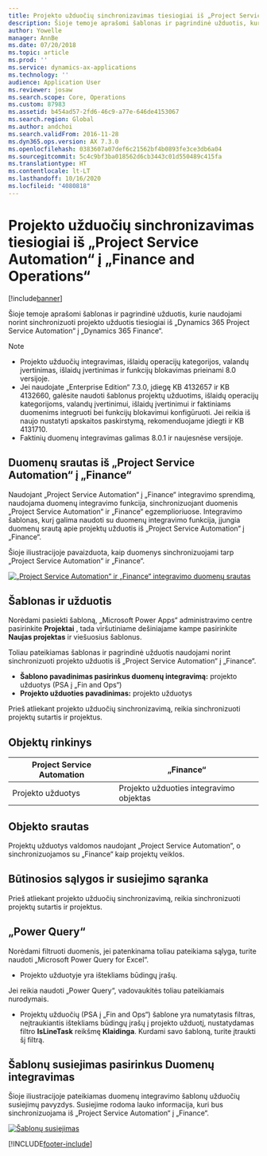 ```yaml
---
title: Projekto užduočių sinchronizavimas tiesiogiai iš „Project Service Automation“ į „Finance and Operations“
description: Šioje temoje aprašomi šablonas ir pagrindinė užduotis, kurie naudojami norint sinchronizuoti projekto užduotis tiesiogiai iš „Microsoft Dynamics 365 Project Service Automation“ į „Dynamics 365 Finance“.
author: Yowelle
manager: AnnBe
ms.date: 07/20/2018
ms.topic: article
ms.prod: ''
ms.service: dynamics-ax-applications
ms.technology: ''
audience: Application User
ms.reviewer: josaw
ms.search.scope: Core, Operations
ms.custom: 87983
ms.assetid: b454ad57-2fd6-46c9-a77e-646de4153067
ms.search.region: Global
ms.author: andchoi
ms.search.validFrom: 2016-11-28
ms.dyn365.ops.version: AX 7.3.0
ms.openlocfilehash: 0383607a07def6c21562bf4b0893fe3ce3db6a04
ms.sourcegitcommit: 5c4c9bf3ba018562d6cb3443c01d550489c415fa
ms.translationtype: HT
ms.contentlocale: lt-LT
ms.lasthandoff: 10/16/2020
ms.locfileid: "4080818"
---
```

# <a name="synchronize-project-tasks-directly-from-project-service-automation-to-finance-and-operations"></a>Projekto užduočių sinchronizavimas tiesiogiai iš „Project Service Automation“ į „Finance and Operations“

[!include[banner](../includes/banner.md)]

Šioje temoje aprašomi šablonas ir pagrindinė užduotis, kurie naudojami norint sinchronizuoti projekto užduotis tiesiogiai iš „Dynamics 365 Project Service Automation“ į „Dynamics 365 Finance“.

> [!NOTE]
> - Projekto užduočių integravimas, išlaidų operacijų kategorijos, valandų įvertinimas, išlaidų įvertinimas ir funkcijų blokavimas prieinami 8.0 versijoje.
> - Jei naudojate „Enterprise Edition“ 7.3.0, įdiegę KB 4132657 ir KB 4132660, galėsite naudoti šablonus projektų užduotims, išlaidų operacijų kategorijoms, valandų įvertinimui, išlaidų įvertinimui ir faktiniams duomenims integruoti bei funkcijų blokavimui konfigūruoti. Jei reikia iš naujo nustatyti apskaitos paskirstymą, rekomenduojame įdiegti ir KB 4131710.
> - Faktinių duomenų integravimas galimas 8.0.1 ir naujesnėse versijoje.

## <a name="data-flow-for-project-service-automation-to-finance"></a>Duomenų srautas iš „Project Service Automation“ į „Finance“

Naudojant „Project Service Automation“ į „Finance“ integravimo sprendimą, naudojama duomenų integravimo funkcija, sinchronizuojant duomenis „Project Service Automation“ ir „Finance“ egzemplioriuose. Integravimo šablonas, kurį galima naudoti su duomenų integravimo funkcija, įjungia duomenų srautą apie projektų užduotis iš „Project Service Automation“ į „Finance“.

Šioje iliustracijoje pavaizduota, kaip duomenys sinchronizuojami tarp „Project Service Automation“ ir „Finance“.

[![„Project Service Automation“ ir „Finance“ integravimo duomenų srautas](./media/ProjectTasksFlow.png)](./media/ProjectTasksFlow.png)

## <a name="template-and-task"></a>Šablonas ir užduotis

Norėdami pasiekti šabloną, „Microsoft Power Apps“ administravimo centre pasirinkite **Projektai** , tada viršutiniame dešiniajame kampe pasirinkite **Naujas projektas** ir viešuosius šablonus.

Toliau pateikiamas šablonas ir pagrindinė užduotis naudojami norint sinchronizuoti projekto užduotis iš „Project Service Automation“ į „Finance“.

- **Šablono pavadinimas pasirinkus duomenų integravimą:** projekto užduotys (PSA į „Fin and Ops“)
- **Projekto užduoties pavadinimas:** projekto užduotys

Prieš atliekant projekto užduočių sinchronizavimą, reikia sinchronizuoti projektų sutartis ir projektus.

## <a name="entity-set"></a>Objektų rinkinys 

| Project Service Automation | „Finance“                             |
|----------------------------|-------------------------------------|
| Projekto užduotys              | Projekto užduoties integravimo objektas |

## <a name="entity-flow"></a>Objekto srautas

Projektų užduotys valdomos naudojant „Project Service Automation“, o sinchronizuojamos su „Finance“ kaip projektų veiklos.

## <a name="prerequisites-and-mapping-setup"></a>Būtinosios sąlygos ir susiejimo sąranka

Prieš atliekant projekto užduočių sinchronizavimą, reikia sinchronizuoti projektų sutartis ir projektus.

## <a name="power-query"></a>„Power Query“

Norėdami filtruoti duomenis, jei patenkinama toliau pateikiama sąlyga, turite naudoti „Microsoft Power Query for Excel“.

- Projekto užduotyje yra ištekliams būdingų įrašų.

Jei reikia naudoti „Power Query“, vadovaukitės toliau pateikiamais nurodymais.

- Projektų užduočių (PSA į „Fin and Ops“) šablone yra numatytasis filtras, neįtraukiantis ištekliams būdingų įrašų į projekto užduotį, nustatydamas filtro **IsLineTask** reikšmę **Klaidinga**. Kurdami savo šabloną, turite įtraukti šį filtrą.

## <a name="template-mapping-in-data-integration"></a>Šablonų susiejimas pasirinkus Duomenų integravimas

Šioje iliustracijoje pateikiamas duomenų integravimo šablonų užduočių susiejimų pavyzdys. Susiejime rodoma lauko informacija, kuri bus sinchronizuojama iš „Project Service Automation“ į „Finance“.

[![Šablonų susiejimas](./media/ProjectTasksMapping.png)](./media/ProjectTasksMapping.png)


[!INCLUDE[footer-include](../includes/footer-banner.md)]